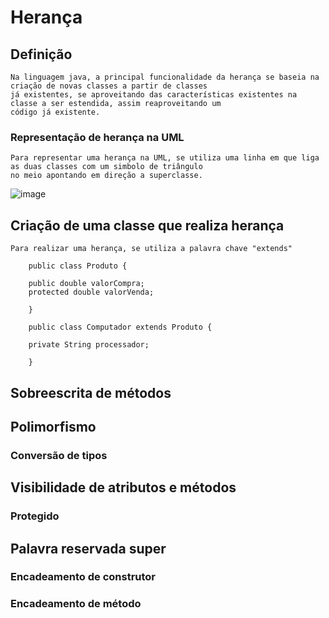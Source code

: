 # Herança
## Definição
    Na linguagem java, a principal funcionalidade da herança se baseia na criação de novas classes a partir de classes
    já existentes, se aproveitando das características existentes na classe a ser estendida, assim reaproveitando um 
    código já existente.
    
### Representação de herança na UML
    Para representar uma herança na UML, se utiliza uma linha em que liga as duas classes com um simbolo de triângulo 
    no meio apontando em direção a superclasse.
![image](https://user-images.githubusercontent.com/104447964/190523099-ed6887e8-c92f-418d-ac41-7dec82455667.png)

## Criação de uma classe que realiza herança
    Para realizar uma herança, se utiliza a palavra chave "extends"
    
        public class Produto {

        public double valorCompra;
        protected double valorVenda;

        }

        public class Computador extends Produto {

        private String processador;

        }
        
## Sobreescrita de métodos
## Polimorfismo
### Conversão de tipos
## Visibilidade de atributos e métodos
### Protegido
## Palavra reservada super
### Encadeamento de construtor
### Encadeamento de método
